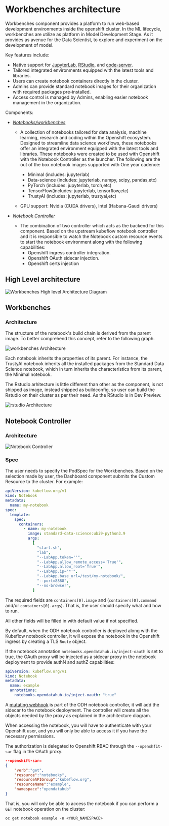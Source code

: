 
# Workbenches architecture

<!-- sources:
- "Kubeflow Notebooks Architecture" https://www.kubeflow.org/docs/components/notebooks/overview/
- "Kubeflow Architecture" https://www.kubeflow.org/docs/started/architecture/
-->

Workbenches component provides a platform to run web-based development environments inside the openshift cluster. In the ML lifecycle, workbenches are utilize as platform in Model Development Stage. As it provides as avenue for the Data Scientist, to explore and experiment on the development of model.

Key features include:

- Native support for [JupyterLab](https://github.com/jupyterlab/jupyterlab), [RStudio](https://github.com/rstudio/rstudio), and [code-server](https://github.com/coder/code-server).
- Tailored integrated environments equipped with the latest tools and libraries.
- Users can create notebook containers directly in the cluster.
- Admins can provide standard notebook images for their organization with required packages pre-installed.
- Access control is managed by Admins, enabling easier notebook management in the organization.

Components:

- *[Notebooks/workbenches](https://github.com/opendatahub-io/notebooks/wiki/Workbenches)*
  - A collection of notebooks tailored for data analysis, machine learning, research and coding within the Openshift ecosystem. Designed to streamline data science workflows, these notebooks offer an integrated environment equipped with the latest tools and libraries. These notebooks were created to be used with Openshift with the Notebook Controller as the launcher. The following are the out of the box notebook images supported with One year cadence:
    
    - Minimal (includes: jupyterlab)
    - Data-science (includes: jupyterlab, numpy, scipy, pandas,etc)
    - PyTorch (includes: jupyterlab, torch,etc)
    - TensorFlow(includes: jupyterlab, tensorflow,etc)
    - TrustyAI (includes: jupyterlab, trustyai,etc)
  - GPU support: Nvidia (CUDA drivers), Intel (Habana-Gaudi drivers)

- *[Notebook Controller](https://github.com/opendatahub-io/kubeflow/tree/v1.7-branch/components/odh-notebook-controller)*
  - The combination of two controller which acts as the backend for this component. Based on the upstream kubeflow notebook controller and it is responsible to watch the Notebook custom resource events to start the notebook environment along with the following capabilities:
    - Openshift ingress controller integration.
    - Openshift OAuth sidecar injection.
    - Openshift certs injection

<!-- - *[ODH-Elyra](https://github.com/opendatahub-io/elyra)*
  - The Jupyterlab extension plugin for notebooks, it enable submission of ML Kubeflow pipeline workflows. This component is extenion of open-source [Elyra](https://github.com/elyra-ai/elyra), with support for the data science pipeline v2 API. The extension that are focused by workbenches components:
    
    - Pipeline Visual editor
    - Python editor
    - Code snippet editor -->


## High Level architecture

![Workbenches High level Architecture Diagram](./high-level-workbench-arch.drawio.png)

## Workbenches

### Architecture

The structure of the notebook's build chain is derived from the parent image. To better comprehend this concept, refer to the following graph.

![workbenches Architecture](./workbenches-imagestreams.drawio.png)

Each notebook inherits the properties of its parent. For instance, the TrustyAI notebook inherits all the installed packages from the Standard Data Science notebook, which in turn inherits the characteristics from its parent, the Minimal notebook.

The Rstudio arhitecture is little different than other as the component, is not shipped as image, 
instead shipped as buildconfig, so user can build the Rstudio on their cluster as per their need.
As the RStudio is in Dev Preview.

![rstudio Architecture](./rstudio-imagestream.drawio.png)


## Notebook Controller

### Architecture

![Notebook Controller](./notebook-controller.drawio.png)

### Spec

The user needs to specify the PodSpec for the Workbenches. Based on the selection made by user, the Dashboard component submits the Custom Resource to the cluster.
For example:

```yaml
apiVersion: kubeflow.org/v1
kind: Notebook
metadata:
  name: my-notebook
spec:
  template:
    spec:
      containers:
        - name: my-notebook
          image: standard-data-science:ubi9-python3.9
          args:
            [
              "start.sh",
              "lab",
              "--LabApp.token=''",
              "--LabApp.allow_remote_access='True'",
              "--LabApp.allow_root='True'",
              "--LabApp.ip='*'",
              "--LabApp.base_url=/test/my-notebook/",
              "--port=8888",
              "--no-browser",
            ]
```

The required fields are `containers[0].image` and (`containers[0].command` and/or `containers[0].args`).
That is, the user should specify what and how to run.

All other fields will be filled in with default value if not specified.

By default, when the ODH notebook controller is deployed along with the
Kubeflow notebook controller, it will expose the notebook in the Openshift
ingress by creating a TLS `Route` object.

If the notebook annotation `notebooks.opendatahub.io/inject-oauth` is set to
true, the OAuth proxy will be injected as a sidecar proxy in the notebook
deployment to provide authN and authZ capabilities:

```yaml
apiVersion: kubeflow.org/v1
kind: Notebook
metadata:
  name: example
  annotations:
    notebooks.opendatahub.io/inject-oauth: "true"
```

A [mutating webhook](./controllers/notebook_webhook.go) is part of the ODH
notebook controller, it will add the sidecar to the notebook deployment. The
controller will create all the objects needed by the proxy as explained in the
architecture diagram.

When accessing the notebook, you will have to authenticate with your Openshift
user, and you will only be able to access it if you have the necessary
permissions.

The authorization is delegated to Openshift RBAC through the `--openshfit-sar`
flag in the OAuth proxy:

```json
--openshift-sar=
{
    "verb":"get",
    "resource":"notebooks",
    "resourceAPIGroup":"kubeflow.org",
    "resourceName":"example",
    "namespace":"opendatahub"
}
```

That is, you will only be able to access the notebook if you can perform a `GET`
notebook operation on the cluster:

```shell
oc get notebook example -n <YOUR_NAMESPACE>
```

